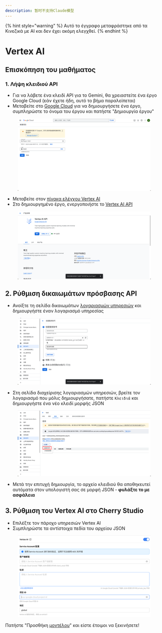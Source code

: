 ```yaml
---
description: 暂时不支持Claude模型
---
```


{% hint style="warning" %}
Αυτό το έγγραφο μεταφράστηκε από τα Κινεζικά με AI και δεν έχει ακόμη ελεγχθεί.
{% endhint %}

# Vertex AI

## Επισκόπηση του μαθήματος

### 1. Λήψη κλειδιού API

* Για να λάβετε ένα κλειδί API για το Gemini, θα χρειαστείτε ένα έργο Google Cloud (εάν έχετε ήδη, αυτό το βήμα παραλείπεται)
* Μεταβείτε στο [Google Cloud](https://console.cloud.google.com/projectcreate) για να δημιουργήσετε ένα έργο, συμπληρώστε το όνομα του έργου και πατήστε "Δημιουργία έργου"

<figure><img src="../../.gitbook/assets/image (1).png" alt=""><figcaption></figcaption></figure>

* Μεταβείτε στον [πίνακα ελέγχου Vertex AI](https://console.cloud.google.com/vertex-ai)
* Στο δημιουργημένο έργο, ενεργοποιήστε το [Vertex AI API](https://console.cloud.google.com/apis/library/aiplatform.googleapis.com?inv=1\&invt=Ab0iBA)

<figure><img src="../../.gitbook/assets/image (78).png" alt=""><figcaption></figcaption></figure>

## 2. Ρύθμιση δικαιωμάτων πρόσβασης API

* Ανοίξτε τη σελίδα δικαιωμάτων [λογαριασμών υπηρεσιών](https://console.cloud.google.com/iam-admin/serviceaccounts) και δημιουργήστε έναν λογαριασμό υπηρεσίας

<figure><img src="../../.gitbook/assets/image (79).png" alt=""><figcaption></figcaption></figure>

* Στη σελίδα διαχείρισης λογαριασμών υπηρεσιών, βρείτε τον λογαριασμό που μόλις δημιουργήσατε, πατήστε `Κλειδιά` και δημιουργήστε ένα νέο κλειδί μορφής JSON

<figure><img src="../../.gitbook/assets/image (80).png" alt=""><figcaption></figcaption></figure>

* Μετά την επιτυχή δημιουργία, το αρχείο κλειδιού θα αποθηκευτεί αυτόματα στον υπολογιστή σας σε μορφή JSON - **φυλάξτε το με ασφάλεια**

## 3. Ρύθμιση του Vertex AI στο Cherry Studio

* Επιλέξτε τον πάροχο υπηρεσιών Vertex AI
* Συμπληρώστε τα αντίστοιχα πεδία του αρχείου JSON

<figure><img src="../../.gitbook/assets/image (81).png" alt=""><figcaption></figcaption></figure>

Πατήστε "Προσθήκη [μοντέλου](https://console.cloud.google.com/vertex-ai/model-garden)" και είστε έτοιμοι να ξεκινήσετε!